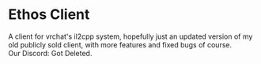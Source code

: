 # Ethos Client
 A client for vrchat's il2cpp system, hopefully just an updated version of my old publicly sold client, with more features and fixed bugs of course. <br />
 Our Discord: Got Deleted. <br />
